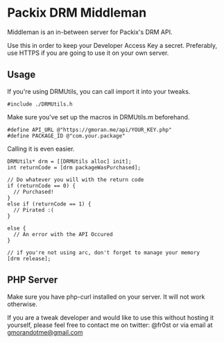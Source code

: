 # Packix DRM Middleman

Middleman is an in-between server for Packix's DRM API.

Use this in order to keep your Developer Access Key a secret. Preferably, use HTTPS if you are going to use it on your own server.

## Usage

If you're using DRMUtils, you can call import it into your tweaks.

```
#include ./DRMUtils.h
```

Make sure you've set up the macros in DRMUtils.m beforehand.

```
#define API_URL @"https://gmoran.me/api/YOUR_KEY.php"
#define PACKAGE_ID @"com.your.package"
```

Calling it is even easier.

```
DRMUtils* drm = [[DRMUtils alloc] init];
int returnCode = [drm packageWasPurchased]; 

// Do whatever you will with the return code
if (returnCode == 0) {
  // Purchased!
}
else if (returnCode == 1) {
  // Pirated :(
}

else {
  // An error with the API Occured
}

// if you're not using arc, don't forget to manage your memory
[drm release];
```

## PHP Server 
Make sure you have php-curl installed on your server. It will not work otherwise.

If you are a tweak developer and would like to use this without hosting it yourself, please feel free to contact me on twitter: @fr0st or via email at gmorandotme@gmail.com

